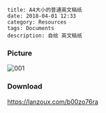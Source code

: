 ```
title: A4大小的普通英文稿纸
date: 2018-04-01 12:33
category: Resources
tags: Documents
description: 自绘 英文稿纸
```

### Picture

![001](/res/20180401-1233-001.webp)

### Download

<https://lanzoux.com/b00zo76ra>
